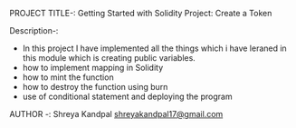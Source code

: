 PROJECT TITLE-:
Getting Started with Solidity
Project: Create a Token

Description-:
- In this project I have implemented all the things which i have leraned in this module which is creating public variables.
- how to implement mapping in Solidity
- how to mint the function
- how to destroy the function using burn
- use of conditional statement and deploying the program

AUTHOR -:
Shreya Kandpal
shreyakandpal17@gmail.com
